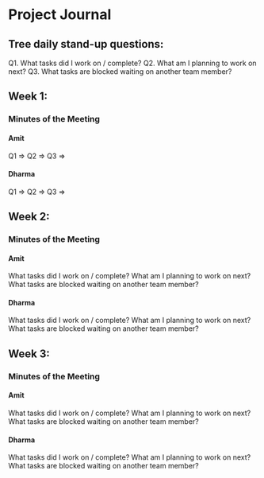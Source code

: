 # Project Journal
 ## Tree daily stand-up questions:
  Q1. What tasks did I work on / complete?
  Q2. What am I planning to work on next?
  Q3. What tasks are blocked waiting on another team member?
## Week 1:

### Minutes of the Meeting

#### Amit 
  Q1 => 
  Q2 =>
  Q3 =>
  
#### Dharma 
  Q1 => 
  Q2 =>
  Q3 =>
## Week 2:
### Minutes of the Meeting

#### Amit 

  What tasks did I work on / complete?
  What am I planning to work on next?
  What tasks are blocked waiting on another team member?
  
#### Dharma
  What tasks did I work on / complete?
  What am I planning to work on next?
  What tasks are blocked waiting on another team member?
  
## Week 3:
### Minutes of the Meeting


#### Amit 
  What tasks did I work on / complete?
  What am I planning to work on next?
  What tasks are blocked waiting on another team member?
  
#### Dharma
  What tasks did I work on / complete?
  What am I planning to work on next?
  What tasks are blocked waiting on another team member?
